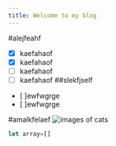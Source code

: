 ```yaml
---
title: Welcome to my blog
---
```

#alejfeahf
- [x] kaefahaof
- [x] kaefahaof
- [ ] kaefahaof
- [ ] kaefahaof
##slekfjself
- [ ]ewfwgrge
- [ ]ewfwgrge

#amalkfelaef
![images of cats](https://unsplash.com//cat.png)
```javascript
let array=[]
```
